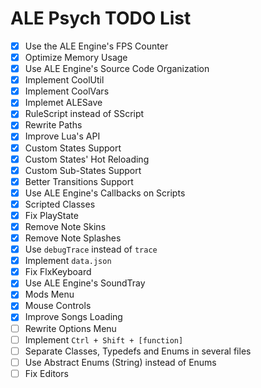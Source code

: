 # ALE Psych TODO List
- [x] Use the ALE Engine's FPS Counter
- [x] Optimize Memory Usage
- [x] Use ALE Engine's Source Code Organization
- [x] Implement CoolUtil
- [x] Implement CoolVars
- [x] Implemet ALESave
- [x] RuleScript instead of SScript
- [x] Rewrite Paths
- [x] Improve Lua's API
- [x] Custom States Support
- [x] Custom States' Hot Reloading
- [x] Custom Sub-States Support
- [x] Better Transitions Support
- [x] Use ALE Engine's Callbacks on Scripts
- [x] Scripted Classes
- [x] Fix PlayState
- [x] Remove Note Skins
- [x] Remove Note Splashes
- [x] Use `debugTrace` instead of `trace`
- [x] Implement `data.json`
- [x] Fix FlxKeyboard
- [x] Use ALE Engine's SoundTray
- [x] Mods Menu
- [x] Mouse Controls
- [x] Improve Songs Loading
- [ ] Rewrite Options Menu
- [ ] Implement `Ctrl + Shift + [function]`
- [ ] Separate Classes, Typedefs and Enums in several files
- [ ] Use Abstract Enums (String) instead of Enums
- [ ] Fix Editors